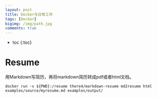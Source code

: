 ```yaml
---
layout: post
title: Docker与日常工作
tags: [Docker]
bigimg: /img/path.jpg
comments: true
---
```


* toc
{:toc}

# Resume

用Markdown写简历，再将markdown简历转成pdf或者html文档。
```
docker run -v ${PWD}:/resume there4/markdown-resume md2resume html examples/source/myresume.md examples/output/
```